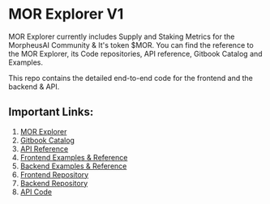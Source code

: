 # MOR Explorer V1

MOR Explorer currently includes Supply and Staking Metrics for the MorpheusAI Community & It's token $MOR. You can find the reference to the MOR Explorer, its Code repositories, API reference, Gitbook Catalog and Examples.

This repo contains the detailed end-to-end code for the frontend and the backend & API.

## Important Links:

1) [MOR Explorer](https://mor-explorer-frontend.pages.dev/supply)
2) [Gitbook Catalog](https://nirmaans-organization.gitbook.io/morpheus-explorer)
2) [API Reference](https://nirmaans-organization.gitbook.io/morpheus-explorer/api-reference/introduction)
3) [Frontend Examples & Reference](https://nirmaans-organization.gitbook.io/morpheus-explorer/frontend/markdown)
4) [Backend Examples & Reference](https://nirmaans-organization.gitbook.io/morpheus-explorer/backend/api-helpers)
5) [Frontend Repository](https://github.com/NirmaanAI/stats-graphs-and-endpoints/tree/main/mor-explorer-v1/mor-explorer-frontend/mor-explorer-frontend-master)
6) [Backend Repository](https://github.com/NirmaanAI/stats-graphs-and-endpoints/tree/main/mor-explorer-v1/mor-explorer-backend/mor-explorer-backend-main)
7) [API Code](https://github.com/NirmaanAI/stats-graphs-and-endpoints/blob/main/mor-explorer-v1/mor-explorer-backend/mor-explorer-backend-main/main.py)
